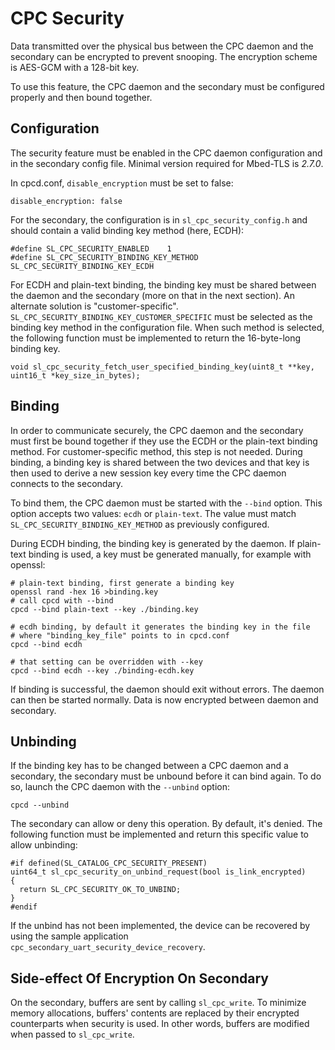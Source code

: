 # CPC Security

Data transmitted over the physical bus between the CPC daemon and the secondary
can be encrypted to prevent snooping. The encryption scheme is AES-GCM with a
128-bit key.

To use this feature, the CPC daemon and the secondary must be configured
properly and then bound together.


## Configuration

The security feature must be enabled in the CPC daemon configuration and in the
secondary config file. Minimal version required for Mbed-TLS is *2.7.0*.

In cpcd.conf, `disable_encryption` must be set to false:

    disable_encryption: false

For the secondary, the configuration is in `sl_cpc_security_config.h` and should
contain a valid binding key method (here, ECDH):

    #define SL_CPC_SECURITY_ENABLED    1
    #define SL_CPC_SECURITY_BINDING_KEY_METHOD SL_CPC_SECURITY_BINDING_KEY_ECDH

For ECDH and plain-text binding, the binding key must be shared between the
daemon and the secondary (more on that in the next section). An alternate
solution is "customer-specific". `SL_CPC_SECURITY_BINDING_KEY_CUSTOMER_SPECIFIC`
must be selected as the binding key method in the configuration file. When such
method is selected, the following function must be implemented to return the
16-byte-long binding key.

    void sl_cpc_security_fetch_user_specified_binding_key(uint8_t **key, uint16_t *key_size_in_bytes);


## Binding

In order to communicate securely, the CPC daemon and the secondary must first be
bound together if they use the ECDH or the plain-text binding method. For
customer-specific method, this step is not needed. During binding, a binding
key is shared between the two devices and that key is then used to derive a new
session key every time the CPC daemon connects to the secondary.

To bind them, the CPC daemon must be started with the `--bind` option. This
option accepts two values: `ecdh` or `plain-text`. The value must match
`SL_CPC_SECURITY_BINDING_KEY_METHOD` as previously configured.

During ECDH binding, the binding key is generated by the daemon. If plain-text
binding is used, a key must be generated manually, for example with openssl:

    # plain-text binding, first generate a binding key
    openssl rand -hex 16 >binding.key
    # call cpcd with --bind
    cpcd --bind plain-text --key ./binding.key

    # ecdh binding, by default it generates the binding key in the file
    # where "binding_key_file" points to in cpcd.conf
    cpcd --bind ecdh

    # that setting can be overridden with --key
    cpcd --bind ecdh --key ./binding-ecdh.key

If binding is successful, the daemon should exit without errors. The daemon can
then be started normally. Data is now encrypted between daemon and secondary.


## Unbinding

If the binding key has to be changed between a CPC daemon and a secondary, the
secondary must be unbound before it can bind again. To do so, launch the CPC
daemon with the `--unbind` option:

    cpcd --unbind

The secondary can allow or deny this operation. By default, it's denied. The
following function must be implemented and return this specific value to allow
unbinding:

    #if defined(SL_CATALOG_CPC_SECURITY_PRESENT)
    uint64_t sl_cpc_security_on_unbind_request(bool is_link_encrypted)
    {
      return SL_CPC_SECURITY_OK_TO_UNBIND;
    }
    #endif

If the unbind has not been implemented, the device can be recovered by using the
sample application `cpc_secondary_uart_security_device_recovery`.

## Side-effect Of Encryption On Secondary

On the secondary, buffers are sent by calling `sl_cpc_write`. To minimize memory
allocations, buffers' contents are replaced by their encrypted counterparts when
security is used. In other words, buffers are modified when passed to
`sl_cpc_write`.
